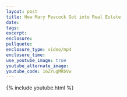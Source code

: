 ```yaml
---
layout: post
title: How Mary Peacock Got into Real Estate
date:
tags:
excerpt:
enclosure:
pullquote:
enclosure_type: video/mp4
enclosure_time:
use_youtube_image: true
youtube_alternate_image:
youtube_code: 16ZYugMRbVw
---
```


{% include youtube.html %}